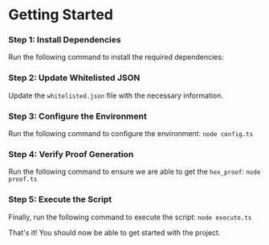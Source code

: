 Getting Started
===============

### Step 1: Install Dependencies

Run the following command to install the required dependencies:

### Step 2: Update Whitelisted JSON

Update the `whitelisted.json` file with the necessary information.

### Step 3: Configure the Environment

Run the following command to configure the environment: `node config.ts`

### Step 4: Verify Proof Generation

Run the following command to ensure we are able to get the `hex_proof`: `node proof.ts`

### Step 5: Execute the Script

Finally, run the following command to execute the script: `node execute.ts`

That's it! You should now be able to get started with the project.